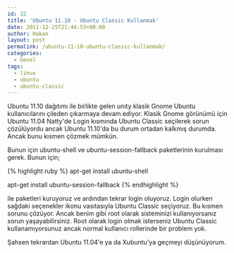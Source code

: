 ```yaml
---
id: 32
title: 'Ubuntu 11.10 - Ubuntu Classic Kullanmak'
date: 2011-12-25T21:44:53+00:00
author: Hakan
layout: post
permalink: /ubuntu-11-10-ubuntu-classic-kullanmak/
categories:
  - Genel
tags:
  - linux
  - ubuntu
  - ubuntu-classic
---
```

Ubuntu 11.10 dağıtımı ile birlikte gelen unity klasik Gnome Ubuntu kullanıcılarını çileden çıkarmaya devam ediyor. Klasik Gnome görünümü için Ubuntu 11.04 Natty'de Login kısmında Ubuntu Classic seçilerek sorun çözülüyordu ancak Ubuntu 11.10'da bu durum ortadan kalkmış durumda. Ancak bunu kısmen çözmek mümkün.

Bunun için ubuntu-shell ve ubuntu-session-fallback paketlerinin kurulması gerek. Bunun için;

{% highlight ruby %}
apt-get install ubuntu-shell

apt-get install ubuntu-session-fallback
{% endhighlight %}

ile paketleri kuruyoruz ve ardından tekrar login oluyoruz. Login olurken sağdaki seçenekler ikonu vasıtasıyla Ubuntu Classic seçiyoruz. Bu kısmen sorunu çözüyor. Ancak benim gibi root olarak sisteminizi kullanıyorsanız sorun yaşayabilirsiniz. Root olarak login olmak isterseniz Ubuntu Classic kullanamıyorsunuz ancak normal kullanıcı rollerinde bir problem yok.

Şahsen tekrardan Ubuntu 11.04'e ya da Xubuntu'ya geçmeyi düşünüyorum.